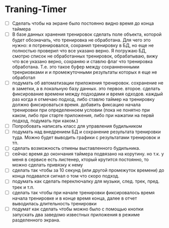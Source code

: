 # Traning-Timer
- [ ] Сделать чтобы на экране было постоянно видно время до конца таймера
- [ ] В базе данных хранения тренировок сделать поле объекта, которой будет обозначать, что тренировка не обработана. Для чего это нужно: я потренировался, сохранил тренировку в БД, но еще не полностью проверил что все указано верно. Я погружаю БД, смотрю список не обработанных тренировок, обрабатываю, вижу что все указано верно, сохраняю и ставлю флаг что тренировка обработана. Т.е. это такое буфер между сохранненнными тренриовками и и промежуточными результаты которых я еще не обработал
- [ ] подумать об автоматизации приложения тренировок. сохранение не в заметки, а в локальную базу данных. это первое. второе. сделать фиксирование времени между подходами и время одходов. каждый раз когда я отмечаю подход, либо ставлю таймер на тренировку должно фиксироваться время. добавить фиксацию начала тренировки при определенноем условии (пока не понятно при каком, либо при старте приложения, либо при нажатии на первй подход, подумать при каком.)
- [ ] Попробовать написать класс для управления будильником
- [ ] подумать над внедрением БД и сохранение результата тренировки туда. Можно будет выводить графики с результатами тренировок и тп.
- [ ] сделать возможность отмены выставленного будильника.
- [ ] сейчас время до окончания таймера подвязано на корутину. но т.к. у меня в сервисе есть листенер, кторый крутится постоянно, то можно сделать привязку к нему
- [ ] сделать так чтобы за 10 секунд (или другой промежуток времени) до конца подавался сигнал о том что скоро подход.
- [ ] подумать как сделать переключалку для музыки, след. трек, пред. трек и т.п.
- [ ] сделать так чтобы при начале тренировки фиксировалось время начала тренировке и в конце время конца, далее в отчет выводилась длительность тренировки
- [ ] подумат как сделать чтобы можно было с помощью кнопки запускать два заведомо известных приложения в режиме разделенного экрана.
